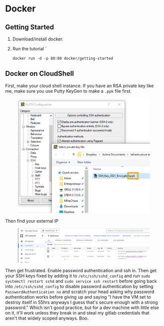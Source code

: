 # Docker

## Getting Started

1. Download/install docker.
2.  Run the tutorial \`

    ```
    docker run -d -p 80:80 docker/getting-started
    ```



## Docker on CloudShell

First, make your cloud shell instance. If you have an RSA private key like me, make sure you use Putty KeyGen to make a `.ppk` file first.

<figure><img src="../../../../.gitbook/assets/image (751).png" alt=""><figcaption></figcaption></figure>

Then find your external IP

<figure><img src="../../../../.gitbook/assets/image (752).png" alt=""><figcaption></figcaption></figure>

Then get frustrated. Enable password authentication and ssh in. Then get your SSH keys fixed by adding it to `/etc/ssh/sshd_config` and run `sudo systemctl restart sshd` and `sudo service ssh restart` before going back into `/etc/ssh/sshd_config` to disable password authentication by setting `PasswordAuthentication no` and scratch your head asking why password authentication works before giving up and saying "I have the VM set to destroy itself in 55hrs anyways I guess that's secure enough with a strong password." Which isn't good practice, but for a dev machine with little else on it, it'll work unless they break in and steal my gitlab credentials that aren't that widely scoped anyways. Boo.



